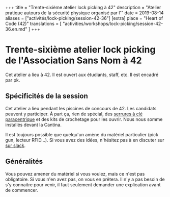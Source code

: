 +++
title = "Trente-sixième atelier lock picking à 42"
description = "Atelier pratique autours de la sécurité physique organisé par l'"
date = 2019-08-14
aliases = ["activités/lock-picking/session-42-36"]
[extra]
place = "Heart of Code (42)"
translations = [
    "activities/workshops/lock-picking/session-42-36.en.md"
]
+++

# Trente-sixième atelier lock picking de l'Association Sans Nom à 42

Cet atelier a lieu à 42. Il est ouvert aux étudiants, staff, etc.
Il est encadré par pk.

## Spécificités de la session

Cet atelier a lieu pendant les piscines de concours de 42. Les candidats
peuvent y participer.
À part ça, rien de spécial, des [serrures à clé
paracentrique](@/activities/workshops/lock-picking/documentation/paracentric.fr.md) et des
kits de crochetage pour les ouvrir.
Nous nous somme installés devant la Cantina.

Il est toujours possible que quelqu'un amène du matériel particulier (pick gun,
lecteur RFID…).
Si vous avez des idées, n'hésitez pas à en discuter sur [sur
slack](@/contact/index.fr.md).

## Généralités

Vous pouvez amener du matériel si vous voulez, mais ce n'est pas obligatoire.
Si vous n'en avez pas, on vous en prêtera.
Il n'y a pas besoin de s'y connaitre pour venir, il faut seulement demander une
explication avant de commencer.
